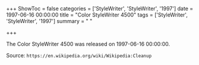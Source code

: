+++
ShowToc = false
categories = ['StyleWriter', 'StyleWriter', '1997']
date = 1997-06-16 00:00:00
title = "Color StyleWriter 4500"
tags = ['StyleWriter', 'StyleWriter', '1997']
summary = " "

+++

The Color StyleWriter 4500 was released on 1997-06-16 00:00:00.

Source: `https://en.wikipedia.org/wiki/Wikipedia:Cleanup`


